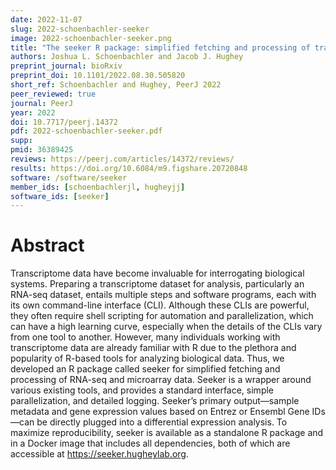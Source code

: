 ```yaml
---
date: 2022-11-07
slug: 2022-schoenbachler-seeker
image: 2022-schoenbachler-seeker.png
title: "The seeker R package: simplified fetching and processing of transcriptome data"
authors: Joshua L. Schoenbachler and Jacob J. Hughey
preprint_journal: bioRxiv
preprint_doi: 10.1101/2022.08.30.505820
short_ref: Schoenbachler and Hughey, PeerJ 2022
peer_reviewed: true
journal: PeerJ
year: 2022
doi: 10.7717/peerj.14372
pdf: 2022-schoenbachler-seeker.pdf
supp: 
pmid: 36389425
reviews: https://peerj.com/articles/14372/reviews/
results: https://doi.org/10.6084/m9.figshare.20720848
software: /software/seeker
member_ids: [schoenbachlerjl, hugheyjj]
software_ids: [seeker]
---
```


# Abstract

Transcriptome data have become invaluable for interrogating biological systems. Preparing a transcriptome dataset for analysis, particularly an RNA-seq dataset, entails multiple steps and software programs, each with its own command-line interface (CLI). Although these CLIs are powerful, they often require shell scripting for automation and parallelization, which can have a high learning curve, especially when the details of the CLIs vary from one tool to another. However, many individuals working with transcriptome data are already familiar with R due to the plethora and popularity of R-based tools for analyzing biological data. Thus, we developed an R package called seeker for simplified fetching and processing of RNA-seq and microarray data. Seeker is a wrapper around various existing tools, and provides a standard interface, simple parallelization, and detailed logging. Seeker’s primary output—sample metadata and gene expression values based on Entrez or Ensembl Gene IDs—can be directly plugged into a differential expression analysis. To maximize reproducibility, seeker is available as a standalone R package and in a Docker image that includes all dependencies, both of which are accessible at https://seeker.hugheylab.org.
